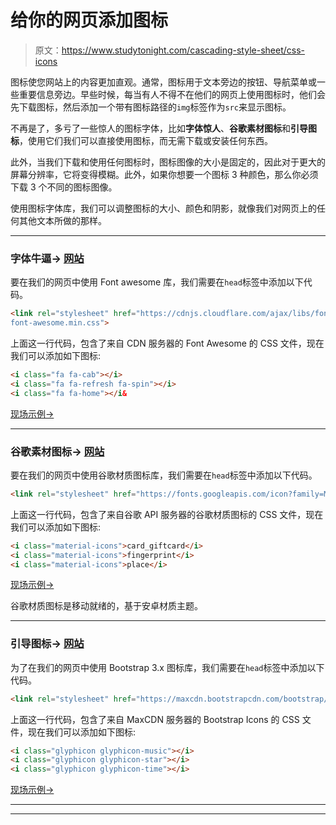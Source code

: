 # 给你的网页添加图标

> 原文：<https://www.studytonight.com/cascading-style-sheet/css-icons>

图标使您网站上的内容更加直观。通常，图标用于文本旁边的按钮、导航菜单或一些重要信息旁边。早些时候，每当有人不得不在他们的网页上使用图标时，他们会先下载图标，然后添加一个带有图标路径的`img`标签作为`src`来显示图标。

不再是了，多亏了一些惊人的图标字体，比如**字体惊人**、**谷歌素材图标**和**引导图标**，使用它们我们可以直接使用图标，而无需下载或安装任何东西。

此外，当我们下载和使用任何图标时，图标图像的大小是固定的，因此对于更大的屏幕分辨率，它将变得模糊。此外，如果你想要一个图标 3 种颜色，那么你必须下载 3 个不同的图标图像。

使用图标字体库，我们可以调整图标的大小、颜色和阴影，就像我们对网页上的任何其他文本所做的那样。

* * *

### 字体牛逼→ [网站](http://fontawesome.io/)

要在我们的网页中使用 Font awesome 库，我们需要在`head`标签中添加以下代码。

```html
<link rel="stylesheet" href="https://cdnjs.cloudflare.com/ajax/libs/font-awesome/4.7.0/css/
font-awesome.min.css">
```

上面这一行代码，包含了来自 CDN 服务器的 Font Awesome 的 CSS 文件，现在我们可以添加如下图标:

```html
<i class="fa fa-cab"></i>
<i class="fa fa-refresh fa-spin"></i>
<i class="fa fa-home"></i&
```

[现场示例→](/code/playground/web?file=css-using_font_awesome)

* * *

### 谷歌素材图标→ [网站](https://www.google.com/design/icons/)

要在我们的网页中使用谷歌材质图标库，我们需要在`head`标签中添加以下代码。

```html
<link rel="stylesheet" href="https://fonts.googleapis.com/icon?family=Material+Icons">
```

上面这一行代码，包含了来自谷歌 API 服务器的谷歌材质图标的 CSS 文件，现在我们可以添加如下图标:

```html
<i class="material-icons">card_giftcard</i>
<i class="material-icons">fingerprint</i>
<i class="material-icons">place</i>
```

[现场示例→](/code/playground/web?file=css-using_google_icons)

谷歌材质图标是移动就绪的，基于安卓材质主题。

* * *

### 引导图标→ [网站](https://getbootstrap.com/docs/3.3/components/)

为了在我们的网页中使用 Bootstrap 3.x 图标库，我们需要在`head`标签中添加以下代码。

```html
<link rel="stylesheet" href="https://maxcdn.bootstrapcdn.com/bootstrap/3.3.7/css/bootstrap.min.css">
```

上面这一行代码，包含了来自 MaxCDN 服务器的 Bootstrap Icons 的 CSS 文件，现在我们可以添加如下图标:

```html
<i class="glyphicon glyphicon-music"></i>
<i class="glyphicon glyphicon-star"></i>
<i class="glyphicon glyphicon-time"></i>
```

[现场示例→](/code/playground/web?file=css-using_bootstrap_icons)

* * *

* * *